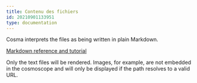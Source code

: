 ```yaml
---
title: Contenu des fichiers
id: 20210901133951
type: documentation
---
```


Cosma interprets the files as being written in plain Markdown.

[Markdown reference and tutorial](https://commonmark.org/help/)

Only the text files will be rendered. Images, for example, are not embedded in the cosmoscope and will only be displayed if the path resolves to a valid URL.